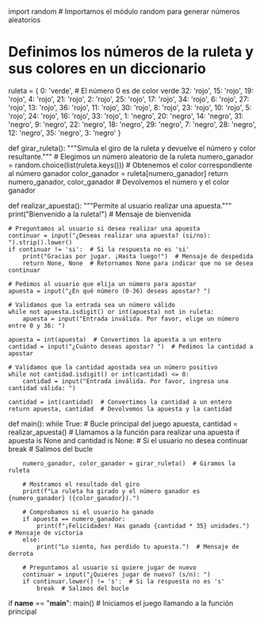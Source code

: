 import random  # Importamos el módulo random para generar números aleatorios

# Definimos los números de la ruleta y sus colores en un diccionario
ruleta = {
    0: 'verde',  # El número 0 es de color verde
    32: 'rojo', 15: 'rojo', 19: 'rojo', 4: 'rojo', 21: 'rojo', 2: 'rojo', 25: 'rojo',
    17: 'rojo', 34: 'rojo', 6: 'rojo', 27: 'rojo', 13: 'rojo', 36: 'rojo', 11: 'rojo',
    30: 'rojo', 8: 'rojo', 23: 'rojo', 10: 'rojo', 5: 'rojo', 24: 'rojo', 16: 'rojo',
    33: 'rojo', 1: 'negro', 20: 'negro', 14: 'negro', 31: 'negro', 9: 'negro', 22: 'negro',
    18: 'negro', 29: 'negro', 7: 'negro', 28: 'negro', 12: 'negro', 35: 'negro', 3: 'negro'
}

def girar_ruleta():
    """Simula el giro de la ruleta y devuelve el número y color resultante."""
    # Elegimos un número aleatorio de la ruleta
    numero_ganador = random.choice(list(ruleta.keys()))
    # Obtenemos el color correspondiente al número ganador
    color_ganador = ruleta[numero_ganador]
    return numero_ganador, color_ganador  # Devolvemos el número y el color ganador

def realizar_apuesta():
    """Permite al usuario realizar una apuesta."""
    print("Bienvenido a la ruleta!")  # Mensaje de bienvenida

    # Preguntamos al usuario si desea realizar una apuesta
    continuar = input("¿Deseas realizar una apuesta? (si/no): ").strip().lower()
    if continuar != 'si':  # Si la respuesta no es 'si'
        print("Gracias por jugar. ¡Hasta luego!")  # Mensaje de despedida
        return None, None  # Retornamos None para indicar que no se desea continuar

    # Pedimos al usuario que elija un número para apostar
    apuesta = input("¿En qué número (0-36) deseas apostar? ")

    # Validamos que la entrada sea un número válido
    while not apuesta.isdigit() or int(apuesta) not in ruleta:
        apuesta = input("Entrada inválida. Por favor, elige un número entre 0 y 36: ")

    apuesta = int(apuesta)  # Convertimos la apuesta a un entero
    cantidad = input("¿Cuánto deseas apostar? ")  # Pedimos la cantidad a apostar

    # Validamos que la cantidad apostada sea un número positivo
    while not cantidad.isdigit() or int(cantidad) <= 0:
        cantidad = input("Entrada inválida. Por favor, ingresa una cantidad válida: ")

    cantidad = int(cantidad)  # Convertimos la cantidad a un entero
    return apuesta, cantidad  # Devolvemos la apuesta y la cantidad

def main():
    while True:  # Bucle principal del juego
        apuesta, cantidad = realizar_apuesta()  # Llamamos a la función para realizar una apuesta
        if apuesta is None and cantidad is None:  # Si el usuario no desea continuar
            break  # Salimos del bucle

        numero_ganador, color_ganador = girar_ruleta()  # Giramos la ruleta

        # Mostramos el resultado del giro
        print(f"La ruleta ha girado y el número ganador es {numero_ganador} ({color_ganador}).")

        # Comprobamos si el usuario ha ganado
        if apuesta == numero_ganador:
            print(f"¡Felicidades! Has ganado {cantidad * 35} unidades.")  # Mensaje de victoria
        else:
            print("Lo siento, has perdido tu apuesta.")  # Mensaje de derrota

        # Preguntamos al usuario si quiere jugar de nuevo
        continuar = input("¿Quieres jugar de nuevo? (s/n): ")
        if continuar.lower() != 's':  # Si la respuesta no es 's'
            break  # Salimos del bucle

if __name__ == "__main__":
    main()  # Iniciamos el juego llamando a la función principal
